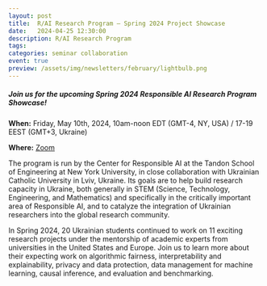 ```yaml
---
layout: post
title:  R/AI Research Program – Spring 2024 Project Showcase
date:   2024-04-25 12:30:00
description: R/AI Research Program
tags: 
categories: seminar collaboration
event: true
preview: /assets/img/newsletters/february/lightbulb.png
---
```


<h5><b>Join us for the upcoming Spring 2024 Responsible AI 
Research Program Showcase!</b></h5>

**When:** Friday, May 10th, 2024, 10am-noon EDT (GMT-4, NY, USA) / 17-19 EEST
(GMT+3, Ukraine)

**Where:** <a href="https://nyu.zoom.us/j/93401500375">Zoom</a>

The program is run by the Center for Responsible AI at the Tandon
School of Engineering at New York University, in close collaboration
with Ukrainian Catholic University in Lviv, Ukraine.  Its goals are to
help build research capacity in Ukraine, both generally in STEM
(Science, Technology, Engineering, and Mathematics) and specifically
in the critically important area of Responsible AI, and to catalyze
the integration of Ukrainian researchers into the global research
community.

In Spring 2024, 20 Ukrainian students continued to work on 11
exciting research projects under the mentorship of academic experts
from universities in the United States and Europe.  Join us to
learn more about their expecting work on algorithmic fairness,
interpretability and explainability, privacy and data protection, data
management for machine learning, causal inference, and evaluation and
benchmarking.










